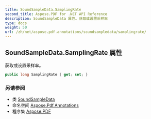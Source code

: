 ```yaml
---
title: SoundSampleData.SamplingRate
second_title: Aspose.PDF for .NET API Reference
description: SoundSampleData 属性。获取或设置采样率
type: docs
weight: 50
url: /zh/net/aspose.pdf.annotations/soundsampledata/samplingrate/
---
```

## SoundSampleData.SamplingRate 属性

获取或设置采样率。

```csharp
public long SamplingRate { get; set; }
```

### 另请参阅

* 类 [SoundSampleData](../)
* 命名空间 [Aspose.Pdf.Annotations](../../../aspose.pdf.annotations/)
* 程序集 [Aspose.PDF](../../../)